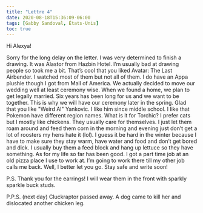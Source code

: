 ```yaml
---
title: "Lettre 4"
date: 2020-08-18T15:36:09-06:00
tags: [Gabby Sandoval, États-Unis]
toc: true
---
```

Hi Alexya!

Sorry for the long delay on the letter. I was very determined to finish a drawing. It was Alastor from Hazbin Hotel. I’m usually bad at drawing people so took me a bit. That’s cool that you liked Avatar: The Last Airbender. I watched most of them but not all of them. I do have an Appa plushie though I got from Mall of America. We actually decided to move our wedding well at least ceremony wise. When we found a home, we plan to get legally married. Six years has been long for us and we want to be together. This is why we will have our ceremony later in the spring. Glad that you like "Weird Al" Yankovic. I like him since middle school. I like that Pokemon have different region names. What is it for Torchic? I prefer cats but I mostly like chickens. They usually care for themselves. I just let them roam around and feed them corn in the morning and evening just don’t get a lot of roosters my hens hate it (lol). I guess it be hard in the winter because I have to make sure they stay warm, have water and food and don’t get bored and dick. I usually buy them a feed block and hang up lettuce so they have something. As for my life so far has been good. I got a part time job at an old pizza place I use to work at. I’m going to work there till my other job calls me back. Well, I better let you go. Stay safe and write soon!

P.S. Thank you for the earrings! I will wear them in the front with sparkly sparkle buck studs. 

P.P.S. (next day) Cluckraptor passed away. A dog came to kill her and dislocated another chicken leg. 
